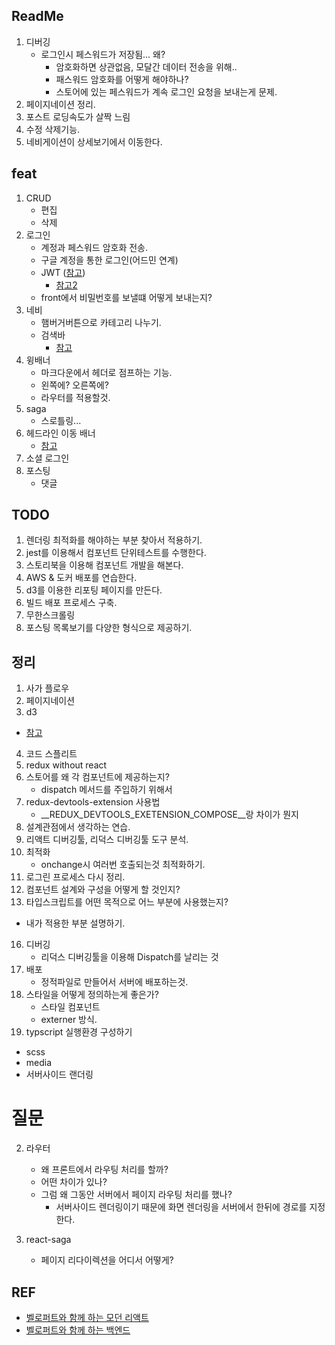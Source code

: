 ## ReadMe

1. 디버깅
    - 로그인시 페스워드가 저장됨... 왜?
        - 암호화하면 상관없음, 모달간 데이터 전송을 위해..
        - 패스워드 암호화를 어떻게 해야하나?
        - 스토어에 있는 페스워드가 계속 로그인 요청을 보내는게 문제.
2. 페이지네이션 정리.
3. 포스트 로딩속도가 살짝 느림
5. 수정 삭제기능.
6. 네비게이션이 상세보기에서 이동한다. 



## feat
1. CRUD
    - 편집
    - 삭제
3. 로그인
    - 계정과 페스워드 암호화 전송.
    - 구글 계정을 통한 로그인(어드민 연계)
    - JWT ([참고](https://github.com/velopert/nodejs-jwt-example))
        - [참고2](https://backend-intro.vlpt.us/4/01.html)
    - front에서 비밀번호를 보낼떄 어떻게 보내는지?
4. 네비
    - 햄버거버튼으로 카테고리 나누기.
    - 검색바 
      - [참고](https://blog.woolta.com/)
5. 윙배너
    - 마크다운에서 헤더로 점프하는 기능.
    - 왼쪽에? 오른쪽에?
    - 라우터를 적용할것.
8. saga
    - 스로틀링...
9. 헤드라인 이동 배너
    - [참고](https://velog.io/@dvmflstm/RxJS-Practice)
11. 소셜 로그인
12. 포스팅
    - 댓글



## TODO
1. 렌더링 최적화를 해야하는 부분 찾아서 적용하기.
4. jest를 이용해서 컴포넌트 단위테스트를 수행한다.
5. 스토리북을 이용해 컴포넌트 개발을 해본다.
6. AWS & 도커 배포를 연습한다.
7. d3를 이용한 리포팅 페이지를 만든다.
8. 빌드 배포 프로세스 구축.
9. 무한스크롤링
10. 포스팅 목록보기를 다양한 형식으로 제공하기.




## 정리
1. 사가 플로우
2. 페이지네이션
3. d3
- [참고](https://riptutorial.com/ko/d3-js/example/8402/%EC%A2%8C%ED%91%9C%EA%B3%84)
4. 코드 스플리트
5. redux without react
6. 스토어를 왜 각 컴포넌트에 제공하는지?
    - dispatch 메서드를 주입하기 위해서
7. redux-devtools-extension 사용법 
    - __REDUX_DEVTOOLS_EXETENSION_COMPOSE__랑 차이가 뭔지
8. 설계관점에서 생각하는 연습.
9. 리액트 디버깅툴, 리덕스 디버깅툴 도구 분석.
10. 최적화
    - onchange시 여러번 호출되는것 최적화하기.
11. 로그린 프로세스 다시 정리.
14. 컴포넌트 설계와 구성을 어떻게 할 것인지?
15. 타입스크립트를 어떤 목적으로 어느 부분에 사용했는지?
- 내가 적용한 부분 설명하기.
16. 디버깅
    - 리덕스 디버깅툴을 이용해 Dispatch를 날리는 것
17. 배포
    - 정적파일로 만들어서 서버에 배포하는것.
18. 스타일을 어떻게 정의하는게 좋은가?
    - 스타일 컴포넌트
    - externer 방식.
19. typscript 실행환경 구성하기


- scss
- media
- 서버사이드 랜더링


# 질문

2. 라우터
    - 왜 프론트에서 라우팅 처리를 할까?
    - 어떤 차이가 있나?
    - 그럼 왜 그동안 서버에서 페이지 라우팅 처리를 했나?
        - 서버사이드 렌더링이기 때문에 화면 렌더링을 서버에서 한뒤에 경로를 지정한다.
    

3. react-saga
    - 페이지 리다이렉션을 어디서 어떻게?


## REF
- [벨로퍼트와 함께 하는 모던 리액트](https://react.vlpt.us/basic/01-concept.html)
- [벨로퍼트와 함께 하는 백엔드](https://backend-intro.vlpt.us/6/04.html)